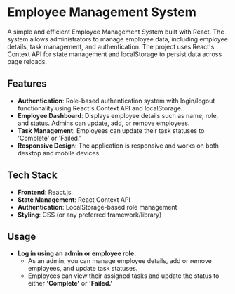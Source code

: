 # Employee Management System

A simple and efficient Employee Management System built with React. The system allows administrators to manage employee data, including employee details, task management, and authentication. The project uses React's Context API for state management and localStorage to persist data across page reloads.

## Features

- **Authentication**: Role-based authentication system with login/logout functionality using React's Context API and localStorage.
- **Employee Dashboard**: Displays employee details such as name, role, and status. Admins can update, add, or remove employees.
- **Task Management**: Employees can update their task statuses to 'Complete' or 'Failed.'
- **Responsive Design**: The application is responsive and works on both desktop and mobile devices.

## Tech Stack

- **Frontend**: React.js
- **State Management**: React Context API
- **Authentication**: LocalStorage-based role management
- **Styling**: CSS (or any preferred framework/library)
  
 ## Usage

- **Log in using an admin or employee role.**
  - As an admin, you can manage employee details, add or remove employees, and update task statuses.
  - Employees can view their assigned tasks and update the status to either **'Complete'** or **'Failed.'**
